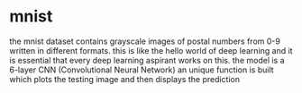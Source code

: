 # mnist
the mnist dataset contains grayscale images of postal numbers from 0-9 written in different formats. 
this is like the hello world of deep learning and it is essential that every deep learning aspirant works on this.
the model is a 6-layer CNN (Convolutional Neural Network)
an unique function is built which plots the testing image and then displays the prediction
